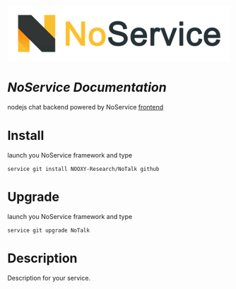 ![](https://raw.githubusercontent.com/NOOXY-inc/Art-Collection/master/NoService/NoService.png)
# ***NoService Documentation***
nodejs chat backend powered by NoService
[frontend](https://github.com/NOOXY-research/Talksy)
# Install
launch you NoService framework and type
```
service git install NOOXY-Research/NoTalk github
```

# Upgrade
launch you NoService framework and type
```
service git upgrade NoTalk
```

# Description
Description for your service.
